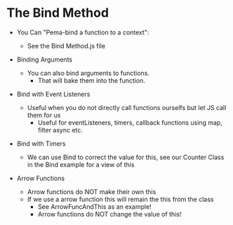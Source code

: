 # The Bind Method

- You Can "Pema-bind a function to a context": 
    - See the Bind Method.js file

- Binding Arguments 
    - You can also bind arguments to functions. 
        - That will bake them into the function. 

- Bind with Event Listeners
    - Useful when you do not directly call functions ourselfs but let JS call them for us
        - Useful for eventListeners, timers, callback functions using map, filter async etc. 

- Bind with Timers 
    - We can use Bind to correct the value for this, see our Counter Class in the Bind example for a view of this 

- Arrow Functions
    - Arrow functions do NOT make their own this
    - If we use a arrow function this will remain the this from the class
        - See ArrowFuncAndThis as an example!
        - Arrow functions do NOT change the value of this! 